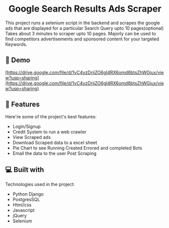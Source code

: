 <h1 align="center" id="title">Google Search Results Ads Scraper</h1>

<p id="description">This project runs a selenium script in the backend and scrapes the google ads that are displayed for a particular Search Query upto 10 pages(optional) Takes about 3 minutes to scraper upto 10 pages. Majorly can be used to find competitors advertisements and sponsored content for your targeted Keywords.</p>

<h2>🚀 Demo</h2>

[https://drive.google.com/file/d/1vC4yzDrjiZO6gl4RX6omd6btsZhWGjux/view?usp=sharing](https://drive.google.com/file/d/1vC4yzDrjiZO6gl4RX6omd6btsZhWGjux/view?usp=sharing)

<h2>🧐 Features</h2>

Here're some of the project's best features:

*   Login/Signup
*   Credit System to run a web crawler
*   View Scraped ads
*   Download Scraped data to a excel sheet
*   Pie Chart to see Running Created Errored and completed Bots
*   Email the data to the user Post Scraping
  
  
<h2>💻 Built with</h2>

Technologies used in the project:

*   Python Django
*   PostgresSQL
*   Html/css
*   Javascript
*   jQuery
*   Selenium
